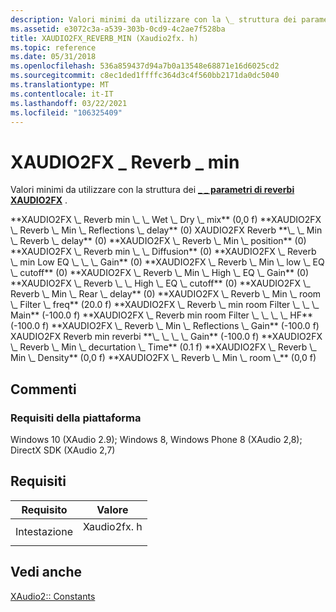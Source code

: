 ```yaml
---
description: Valori minimi da utilizzare con la \_ struttura dei parametri di REVERBI XAUDIO2FX \_ .
ms.assetid: e3072c3a-a539-303b-0cd9-4c2ae7f528ba
title: XAUDIO2FX_REVERB_MIN (Xaudio2fx. h)
ms.topic: reference
ms.date: 05/31/2018
ms.openlocfilehash: 536a859437d94a7b0a13548e68871e16d6025cd2
ms.sourcegitcommit: c8ec1ded1ffffc364d3c4f560bb2171da0dc5040
ms.translationtype: MT
ms.contentlocale: it-IT
ms.lasthandoff: 03/22/2021
ms.locfileid: "106325409"
---
```

# <a name="xaudio2fx_reverb_min"></a>XAUDIO2FX \_ Reverb \_ min

Valori minimi da utilizzare con la struttura dei [**\_ \_ parametri di reverbi XAUDIO2FX**](/windows/desktop/api/xaudio2fx/ns-xaudio2fx-xaudio2fx_reverb_parameters) .

<dl> <span id="XAUDIO2FX_REVERB_MIN_WET_DRY_MIX"></span><span id="xaudio2fx_reverb_min_wet_dry_mix"></span>**XAUDIO2FX \_ Reverb min \_ \_ Wet \_ Dry \_ mix** (0,0 f) <span id="XAUDIO2FX_REVERB_MIN_REFLECTIONS_DELAY"></span> <span id="xaudio2fx_reverb_min_reflections_delay"></span> **XAUDIO2FX \_ Reverb \_ Min \_ Reflections \_ delay** (0) XAUDIO2FX Reverb <span id="XAUDIO2FX_REVERB_MIN_REVERB_DELAY"></span> <span id="xaudio2fx_reverb_min_reverb_delay"></span> **\_ \_ Min \_ Reverb \_ delay** (0) <span id="XAUDIO2FX_REVERB_MIN_POSITION"></span> <span id="xaudio2fx_reverb_min_position"></span> **XAUDIO2FX \_ Reverb \_ Min \_ position** (0) <span id="XAUDIO2FX_REVERB_MIN_DIFFUSION"></span> <span id="xaudio2fx_reverb_min_diffusion"></span> **XAUDIO2FX \_ Reverb min \_ \_ Diffusion** (0) <span id="XAUDIO2FX_REVERB_MIN_LOW_EQ_GAIN"></span> <span id="xaudio2fx_reverb_min_low_eq_gain"></span> **XAUDIO2FX \_ Reverb \_ min Low EQ \_ \_ \_ Gain** (0) <span id="XAUDIO2FX_REVERB_MIN_LOW_EQ_CUTOFF"></span> <span id="xaudio2fx_reverb_min_low_eq_cutoff"></span> **XAUDIO2FX \_ Reverb \_ Min \_ low \_ EQ \_ cutoff** (0) <span id="XAUDIO2FX_REVERB_MIN_HIGH_EQ_GAIN"></span> <span id="xaudio2fx_reverb_min_high_eq_gain"></span> **XAUDIO2FX \_ Reverb \_ Min \_ High \_ EQ \_ Gain** (0) <span id="XAUDIO2FX_REVERB_MIN_HIGH_EQ_CUTOFF"></span> <span id="xaudio2fx_reverb_min_high_eq_cutoff"></span> **XAUDIO2FX \_ Reverb \_ \_ High \_ EQ \_ cutoff** (0) <span id="XAUDIO2FX_REVERB_MIN_REAR_DELAY"></span> <span id="xaudio2fx_reverb_min_rear_delay"></span> **XAUDIO2FX \_ Reverb \_ Min \_ Rear \_ delay** (0) <span id="XAUDIO2FX_REVERB_MIN_ROOM_FILTER_FREQ"></span> <span id="xaudio2fx_reverb_min_room_filter_freq"></span> **XAUDIO2FX \_ Reverb \_ Min \_ room \_ Filter \_ freq** (20.0 f) <span id="XAUDIO2FX_REVERB_MIN_ROOM_FILTER_MAIN"></span> <span id="xaudio2fx_reverb_min_room_filter_main"></span> **XAUDIO2FX \_ Reverb \_ min room Filter \_ \_ \_ Main** (-100.0 f) <span id="XAUDIO2FX_REVERB_MIN_ROOM_FILTER_HF"></span> <span id="xaudio2fx_reverb_min_room_filter_hf"></span> **XAUDIO2FX \_ Reverb min room Filter \_ \_ \_ \_ HF** (-100.0 f) <span id="XAUDIO2FX_REVERB_MIN_REFLECTIONS_GAIN"></span> <span id="xaudio2fx_reverb_min_reflections_gain"></span> **XAUDIO2FX \_ Reverb \_ Min \_ Reflections \_ Gain** (-100.0 f) XAUDIO2FX Reverb min reverbi <span id="XAUDIO2FX_REVERB_MIN_REVERB_GAIN"></span> <span id="xaudio2fx_reverb_min_reverb_gain"></span> **\_ \_ \_ \_ Gain** (-100.0 f) <span id="XAUDIO2FX_REVERB_MIN_DECAY_TIME"></span> <span id="xaudio2fx_reverb_min_decay_time"></span> **XAUDIO2FX \_ Reverb \_ Min \_ decurtation \_ Time** (0.1 f) <span id="XAUDIO2FX_REVERB_MIN_DENSITY"></span> <span id="xaudio2fx_reverb_min_density"></span> **XAUDIO2FX \_ Reverb \_ Min \_ Density** (0,0 f) <span id="XAUDIO2FX_REVERB_MIN_ROOM_SIZE"></span> <span id="xaudio2fx_reverb_min_room_size"></span> **XAUDIO2FX \_ Reverb \_ Min \_ room \_** (0,0 f)
</dl>

## <a name="remarks"></a>Commenti

### <a name="platform-requirements"></a>Requisiti della piattaforma

Windows 10 (XAudio 2.9); Windows 8, Windows Phone 8 (XAudio 2,8); DirectX SDK (XAudio 2,7)

## <a name="requirements"></a>Requisiti



| Requisito | Valore |
|-------------------|----------------------------------------------------------------------------------------|
| Intestazione<br/> | <dl> <dt>Xaudio2fx. h</dt> </dl> |



## <a name="see-also"></a>Vedi anche

<dl> <dt>

[XAudio2:: Constants](constants.md)
</dt> </dl>

 

 





